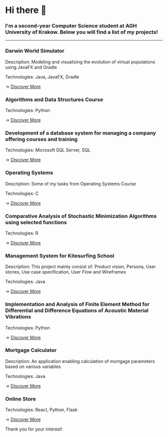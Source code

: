 # Hi there 👋

### I'm a second-year Computer Science student at AGH University of Krakow. Below you will find a list of my projects!

---

### Darwin World Simulator

Description:  Modeling and visualizing the evolution of virtual populations using JavaFX and Gradle

Technologies:  Java, JavaFX, Gradle

->  [Discover More](https://github.com/WiktorDybalski/PO_PROJEKT_DYBALSKI_GRZYBACZ)

### Algorithms and Data Structures Course

Technologies:  Python

->  [Discover More](https://github.com/WiktorDybalski/Python_projects-term_2-ASD)

### Development of a database system for managing a company offering courses and training

Technologies:  Microsoft SQL Server, SQL

->  [Discover More](https://github.com/WiktorDybalski/Database-system)

### Operating Systems

Description:  Some of my tasks from Operating Systems Course  

Technologies:  C

->  [Discover More](https://github.com/WiktorDybalski/SysOps)

### Comparative Analysis of Stochastic Minimization Algorithms using selected functions

Technologies:  R

->  [Discover More](https://github.com/WiktorDybalski/Stochastic_minimization)

### Management System for Kitesurfing School

Description:  This project mainly consist of: Product vision, Persona, User stories, Use case specification, User Flow and Wireframes

Technologies:  Java

->  [Discover More](https://github.com/WiktorDybalski/Inzynieria-Wymagan-i-Jakosci)

### Implementation and Analysis of Finite Element Method for Differential and Difference Equations of Acoustic Material Vibrations

Technologies:  Python

->  [Discover More](https://github.com/WiktorDybalski/Finite-Element-Method-for-Differential-and-Difference-Equations-)

### Mortgage Calculator

Description:  An application enabling calculation of mortgage parameters based on various variables  

Technologies:  Java

->  [Discover More](https://github.com/WiktorDybalski/Mortgage_calculator)

### Online Store

Technologies:  React, Python, Flask

-> [Discover More](https://github.com/WiktorDybalski/Online-store)

Thank you for your interest!
